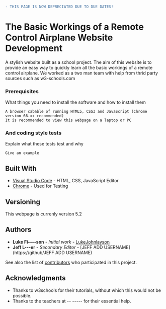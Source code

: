 ```diff
- THIS PAGE IS NOW DEPRECIATED DUE TO DUE DATES!
```
# The Basic Workings of a Remote Control Airplane Website Development

A stylish website built as a school project. The aim of this website is to provide an easy way to quickly learn all the basic workings of a remote control airplane. We worked as a two man team with help from thrid party sources such as w3-schools.com

### Prerequisites

What things you need to install the software and how to install them

```
A browser cabable of running HTML5, CSS3 and JavaScript (Chrome version 66.xx recommended)
It is recommended to view this webpage on a laptop or PC
```

### And coding style tests

Explain what these tests test and why

```
Give an example
```

## Built With

* [Visual Studio Code](https://code.visualstudio.com/) - HTML, CSS, JavaScript Editor
* [Chrome](https://www.google.com/chrome/) - Used for Testing

## Versioning

This webpage is currenly version 5.2

## Authors

* **Luke Fi----son** - *Initial work* - [LukeJohnlayson](https://github.com/lukejohnlayson)
* **Jeff L---er** - *Secondary Editor* - [JEFF ADD USERNAME](https://github/JEFF ADD USERNAME)

See also the list of [contributors](https://github.com/lukejohnlayson/theBasicWorkingsRCPlanes/contributors) who participated in this project.

## Acknowledgments

* Thanks to w3schools for their tutorials, without which this would not be possible.
* Thanks to the teachers at -- ----- for their essential help.

